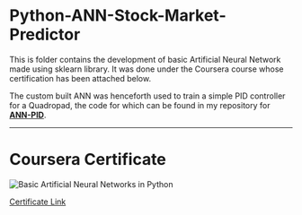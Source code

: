 # Python-ANN-Stock-Market-Predictor
This is folder contains the development of basic Artificial Neural Network made using sklearn library.
It was done under the Coursera course whose certification has been attached below.  

The custom built ANN was henceforth used to train a simple PID controller for a Quadropad, the code for which can be found in my repository for **[ANN-PID](https://github.com/Jash-2000/ANN-PID-Controller)**.

---

# Coursera Certificate

![Basic Artificial Neural Networks in Python](https://s3.amazonaws.com/coursera_assets/meta_images/generated/CERTIFICATE_LANDING_PAGE/CERTIFICATE_LANDING_PAGE~CJ2TL4WZL78C/CERTIFICATE_LANDING_PAGE~CJ2TL4WZL78C.jpeg)

[Certificate Link](https://coursera.org/share/62d9b409756796a92330660428a9b4fa)
